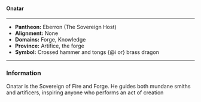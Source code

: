 #### Onatar
___

- **Pantheon:** Eberron (The Sovereign Host)
- **Alignment:** None
- **Domains:** Forge, Knowledge
- **Province:** Artifice, the forge
- **Symbol:** Crossed hammer and tongs {@i or} brass dragon
___

### Information

Onatar is the Sovereign of Fire and Forge. He guides both mundane smiths and artificers, inspiring anyone who performs an act of creation